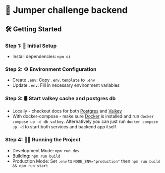 # 🚀 Jumper challenge backend

## 🛠️ Getting Started

### Step 1: 🚀 Initial Setup

- Install dependencies: `npm ci`

### Step 2: ⚙️ Environment Configuration

- Create `.env`: Copy `.env.template` to `.env`
- Update `.env`: Fill in necessary environment variables

### Step 3: 🛢️ Start valkey cache and postgres db

- Locally - checkout docs for both [Postgres](https://www.postgresql.org/download/) and [Valkey](https://valkey.io/download/)
- With docker-compose - make sure [Docker](https://www.docker.com/) is installed and run `docker compose up -d db valkey`. Alternatively you can just run `docker compose up -d` to start both services and backend app itself

### Step 4: 🏃‍♂️ Running the Project

- Development Mode: `npm run dev`
- Building: `npm run build`
- Production Mode: Set `.env` to `NODE_ENV="production"` then `npm run build && npm run start`
